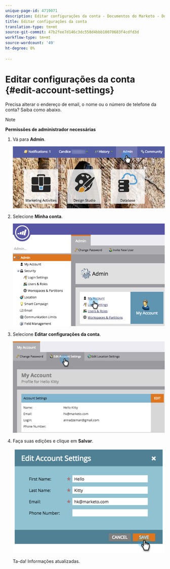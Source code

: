 ```yaml
---
unique-page-id: 4719071
description: Editar configurações da conta - Documentos do Marketo - Documentação do produto
title: Editar configurações da conta
translation-type: tm+mt
source-git-commit: 47b2fee7d146c3dc558d4bbb10070683f4cdfd3d
workflow-type: tm+mt
source-wordcount: '49'
ht-degree: 0%

---
```



# Editar configurações da conta {#edit-account-settings}

Precisa alterar o endereço de email, o nome ou o número de telefone da conta? Saiba como abaixo.

>[!NOTE]
>
>**Permissões de administrador necessárias**

1. Vá para **Admin**.

   ![](assets/adminhand.png)

1. Selecione **Minha conta**.

   ![](assets/image2015-6-23-15-3a16-3a52.png)

1. Selecione **Editar configurações da conta**.

   ![](assets/image2015-6-23-15-3a21-3a41.png)

1. Faça suas edições e clique em **Salvar**.

   ![](assets/image2015-6-23-15-3a20-3a16.png)

   Ta-da! Informações atualizadas.

